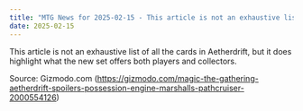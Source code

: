 ```yaml
---
title: "MTG News for 2025-02-15 - This article is not an exhaustive list of all the ..."
date: 2025-02-15
---
```


This article is not an exhaustive list of all the cards in Aetherdrift, but it does highlight what the new set offers both players and collectors.

Source: Gizmodo.com (https://gizmodo.com/magic-the-gathering-aetherdrift-spoilers-possession-engine-marshalls-pathcruiser-2000554126)
